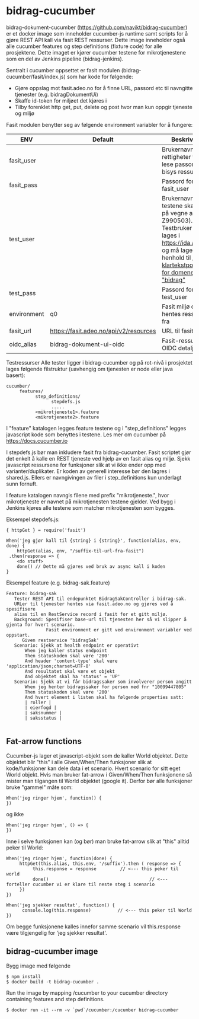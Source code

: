 # bidrag-cucumber

bidrag-dokument-cucumber (https://github.com/navikt/bidrag-cucumber) er et docker image som inneholder cucumber-js runtime samt scripts for å gjøre REST API kall via fasit REST ressurser. Dette image inneholder også alle cucumber features og step definitions (fixture code) for alle prosjektene. Dette imaget er kjører cucumber testene for mikrotjenestene som en del av Jenkins pipeline (bidrag-jenkins).

Sentralt i cucumber oppsettet er fasit modulen (bidrag-cucumber/fasit/index.js) som har kode for følgende:

* Gjøre oppslag mot fasit.adeo.no for å finne URL, passord etc til navngitte tjenester (e.g. bidragDokumentUi)
* Skaffe id-token for miljøet det kjøres i
* Tilby forenklet http get, put, delete og post hvor man kun oppgir tjeneste og miljø

Fasit modulen benytter seg av følgende environment variabler for å fungere:

| ENV         | Default | Beskrivelse |
| ----------- | ------- | ----------- |
| fasit_user	| | Brukernavn med rettigheter til å lese passord for bisys ressurser |
| fasit_pass	| | Passord for fasit_user |
| test_user	  | | Brukernavn testene skal kjøres på vegne av (e.g Z990503). Testbruker kan lages i https://ida.adeo.no og må lages i henhold til [ABAC klartekstpolicies for domene "bidrag"](https://confluence.adeo.no/pages/viewpage.action?pageId=309322099) |
| test_pass	  |    |Passord for test_user |
| environment	| q0 |Fasit miljø det hentes ressurser fra |
| fasit_url	  | https://fasit.adeo.no/api/v2/resources	| URL til fasit |
| oidc_alias	| bidrag-dokument-ui-oidc	| Fasit-ressurs for OIDC detaljer |

Testressurser
Alle tester ligger i bidrag-cucumber og på rot-nivå i prosjektet lages følgende filstruktur (uavhengig om tjenesten er node eller java basert):
```
cucumber/
     features/
           step_definitions/
                 stepdefs.js
                 .....
           <mikrotjeneste1>.feature
           <mikrotjeneste2>.feature
```

I "feature" katalogen legges feature testene og i "step_definitions" legges javascript kode som benyttes i testene. Les mer om cucumber på https://docs.cucumber.io

I stepdefs.js bør man inkludere fasit fra bidrag-cucumber. Fasit scriptet gjør det enkelt å kalle en REST tjeneste ved hjelp av en fasit alias og miljø. Sjekk javascript ressursene for funksjoner slik at vi ikke ender opp med varianter/duplikater.  Er koden av generell interesse bør den lagres i shared.js. Ellers er navngivingen av filer i step_definitions kun underlagt sunn fornuft.

I feature katalogen navngis filene med prefix "mikrotjeneste.", hvor mikrotjeneste er navnet på mikrotjenesten testene gjelder. Ved bygg i Jenkins kjøres alle testene som matcher mikrotjenesten som bygges.

Eksempel stepdefs.js:
```
{ httpGet } = require('fasit')

When('jeg gjør kall til {string} i {string}', function(alias, env, done) {
    httpGet(alias, env, "/suffix-til-url-fra-fasit")
 .then(response => {
    <do stuff>
    done() // Dette må gjøres ved bruk av async kall i koden
}
```
Eksempel feature (e.g. bidrag-sak.feature)
```
Feature: bidrag-sak
   Tester REST API til endepunktet BidragSakController i bidrag-sak.
   URLer til tjenester hentes via fasit.adeo.no og gjøres ved å spesifisere
   alias til en RestService record i fasit for et gitt miljø.
   Background: Spesifiser base-url til tjenesten her så vi slipper å gjenta for hvert scenario.
               Fasit environment er gitt ved environment variabler ved oppstart.
      Given restservice 'bidragSak'
   Scenario: Sjekk at health endpoint er operativt
       When jeg kaller status endpoint
       Then statuskoden skal være '200'
       And header 'content-type' skal være 'application/json;charset=UTF-8'
       And resultatet skal være et objekt
       And objektet skal ha 'status' = 'UP'
   Scenario: Sjekk at vi får bidragssaker som involverer person angitt
       When jeg henter bidragssaker for person med fnr "10099447805"
       Then statuskoden skal være '200'
       And hvert element i listen skal ha følgende properties satt:
       | roller |
       | eierfogd |
       | saksnummer |
       | saksstatus |
       
```
## Fat-arrow functions
Cucumber-js lager et javascript-objekt som de kaller World objektet. Dette objektet blir "this" i alle Given/When/Then funksjoner slik at kode/funksjoner kan dele data i et scenario. Hvert scenario for sitt eget World objekt. Hvis man bruker fat-arrow i Given/When/Then funksjonene så mister man tilgangen til World objektet (google it). Derfor bør alle funksjoner bruke "gammel" måte som:

```
When('jeg ringer hjem', function() {
})
```
og ikke
```
When('jeg ringer hjem', () => {
})
```

Inne i selve funksjonen kan (og bør) man bruke fat-arrow slik at "this" alltid peker til World:
```
When('jeg ringer hjem', function(done) {
     httpGet(this.alias, this.env, '/suffix').then ( response => {
          this.response = response         // <--- this peker til world
          done()                                      // <--- forteller cucumber vi er klare til neste steg i scenario
     })
})

When('jeg sjekker resultat', function() {
      console.log(this.response)          // <--- this peker til World 
})
```

Om begge funksjonene kalles innefor samme scenario vil this.response være tilgjengelig for 'jeg sjekker resultat'.

## bidrag-cucumber image

Bygg image med følgende
```
$ npm install
$ docker build -t bidrag-cucumber .
```

Run the image by mapping /cucumber to your cucumber directory containing features and step definitions.

```
$ docker run -it --rm -v `pwd`/cucumber:/cucumber bidrag-cucumber
```


